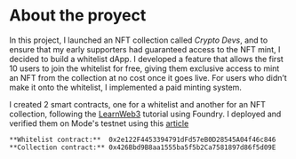 # About the proyect

In this project, I launched an NFT collection called _Crypto Devs_, and to ensure that my early supporters had guaranteed access to the NFT mint, I decided to build a whitelist dApp. I developed a feature that allows the first 10 users to join the whitelist for free, giving them exclusive access to mint an NFT from the collection at no cost once it goes live. For users who didn’t make it onto the whitelist, I implemented a paid minting system.


I created 2 smart contracts, one for a whitelist and another for an NFT collection, following the [LearnWeb3](https://learnweb3.io/degrees/ethereum-developer-degree/sophomore/build-an-nft-collection-with-a-whitelist-using-foundry-and-solidity/) tutorial using Foundry. I deployed and verified them on Mode's testnet using this [article](https://dev.to/modenetwork/how-to-deploy-and-verify-a-smart-contract-on-modes-blockchain-using-foundry-2p5n)

```shell
**Whitelist contract:**  0x2e122F4453394791dFd57eB0D28545A04f46c846
**Collection contract:** 0x426Bbd9B8aa1555ba5f5b2Ca7581897d86f5d09E
```